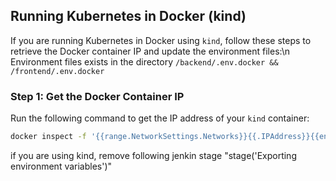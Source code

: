 ## Running Kubernetes in Docker (kind)

If you are running Kubernetes in Docker using `kind`, follow these steps to retrieve the Docker container IP and update the environment files:\n
Environment files exists in the directory
```/backend/.env.docker && /frontend/.env.docker```

### Step 1: Get the Docker Container IP
Run the following command to get the IP address of your `kind` container:

```bash
docker inspect -f '{{range.NetworkSettings.Networks}}{{.IPAddress}}{{end}}' <docker-container-id/name>
```
if you are using kind, remove following jenkin stage
"stage('Exporting environment variables')"



